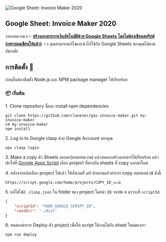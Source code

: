![Google Sheet: Invoice Maker 2020](https://firebasestorage.googleapis.com/v0/b/peerasak-website.appspot.com/o/note%2FScreen%20Shot%202020-01-28%20at%2010.05.39%20PM.png?alt=media&token=8e36d0d7-1d56-424c-bd6b-f02ad05df435)

## Google Sheet: Invoice Maker 2020

จากบทความ 👉 **[สร้างเอกสารการเงินอัตโนมัติด้วย Google Sheets โดยไม่ต้องเขียนสคริปต์ (เพราะผมเขียนให้แล้ว)](https://peerasak.com/post/how-to-use-invoice-maker-sheets/)** 👈 คุณสามารถแก้ไขและนำไปใช้กับ Google Sheets ของคุณได้ตามอัธยาศัย

## การติดตั้ง 🚀

ก่อนอื่นต้องติดตั้ง Node.js และ NPM package manager ให้เรียบร้อย

### :package: เริ่มต้น

1\. Clone repository นี้และ install npm dependencies

```
git clone https://github.com/clonezer/gas-invoice-maker.git my-invoice-maker
cd my-invoice-maker
npm install
```

2\. Log in to Google clasp ด้วย Google Account ของคุณ

```
npx clasp login
```

3\. Make a copy ตัว Sheets ออกมา(ตามบทความ) แล้วทดลองสร้างเอกสารให้เรียบร้อบ แล้วเข้าไปที่ [Google Apps Script](https://script.google.com) เลือก project ที่ตรงกับ sheets ที่ copy ออกมาใหม่

4\. หลังจากคลิกเลือก project ไปแล้ว ให้สังเกตที่ url ด้านบนแล้วทำการ copy หมายเลข id ดังนี้

```
https://script.google.com/home/projects/COPY_ID_ตรงนี้
```

5\. แก้ไขไฟล์ `.clasp.json` ใน folder ของ project โดยนำ `ID` จากข้อ `4` มาวางที่ `scriptId`

```json
{
    "scriptId": "YOUR_GOOGLE_SCRIPT_ID",
    "rootDir": "./dist"
}
```

6\. ทดลองทำการ Deploy ตัว project เพื่อให้ script ใช้งานได้กับ sheet ใหม่ของเรา

```
npm run deploy
```